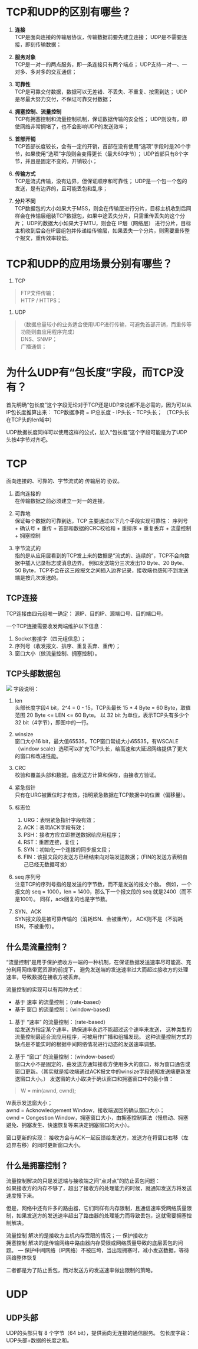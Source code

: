 # TCP和UDP的区别有哪些？

1. **连接**     
   TCP是面向连接的传输层协议，传输数据前要先建立连接； UDP是不需要连接，即刻传输数据；

1. **服务对象**     
   TCP是一对一的两点服务，即一条连接只有两个端点； UDP支持一对一、一对多、多对多的交互通信；

1. **可靠性**      
   TCP是可靠交付数据，数据可以无差错、不丢失、不重复、按需到达； UDP是尽最大努力交付，不保证可靠交付数据；

1. **拥塞控制、流量控制**       
   TCP有拥塞控制和流量控制机制，保证数据传输的安全性； UDP则没有，即使网络非常拥堵了，也不会影响UDP的发送效率；

1. **首部开销**     
   TCP首部长度较长，会有一定的开销，首部在没有使用“选项”字段时是20个字节，如果使用“选项”字段则会变得更长（最大60字节）； UDP首部只有8个字节，并且是固定不变的，开销较小；

1. **传输方式**     
   TCP是流式传输，没有边界，但保证顺序和可靠性； UDP是一个包一个包的发送，是有边界的，且可能丢包和乱序；

1. **分片不同**      
   TCP数据包的大小如果大于MSS，则会在传输层进行分片，目标主机收到后同样会在传输层组装TCP数据包，如果中途丢失分片，只需重传丢失的这个分片； UDP的数据大小如果大于MTU，则会在 IP层（网络层）
   进行分片，目标主机收到后会在IP层组包并传递给传输层，如果丢失一个分片，则需要重传整个报文，重传效率较低。

# TCP和UDP的应用场景分别有哪些？

1. TCP

> FTP文件传输；  
> HTTP / HTTPS；

1. UDP

> （数据总量较小的业务适合使用UDP进行传输，可避免首部开销，而重传等功能则由应用程序完成）     
> DNS、SNMP；     
> 广播通信；

# 为什么UDP有“包长度”字段，而TCP没有？

首先明确“包长度”这个字段无论对于TCP还是UDP来说都不是必需的，因为可以从IP包长度推算出来： TCP数据净荷 = IP总长度 - IP头长 - TCP头长； （TCP头长在TCP头的len域中）

UDP数据长度同样可以使用这样的公式，加入“包长度”这个字段可能是为了UDP头按4字节对齐吧。

# TCP

面向连接的、可靠的、字节流式的 传输层的 协议。

1. 面向连接的    
   在传输数据之前必须建立一对一的连接，

2. 可靠地      
   保证每个数据的可靠到达，TCP 主要通过以下几个手段实现可靠性： 序列号 + 确认号 + 重传 + 首部和数据的CRC校验和 + 重排序 + 重复丢弃 + 流量控制 + 拥塞控制

3. 字节流式的    
   指的是从应用层看到的TCP发上来的数据是“流式的、连续的”，TCP不会向数据中插入记录标志或消息边界。 例如发送端分三次发出10 Byte、20 Byte、50
   Byte，TCP不会在这三段报文之间插入边界记录，接收端也感知不到发送端是按几次发送的。

## TCP连接

TCP连接由四元组唯一确定： 源IP、目的IP、源端口号、目的端口号。

一个TCP连接需要收发两端维护以下信息：

1. Socket套接字（四元组信息）；
2. 序列号（收发报文、排序、重复丢弃、重传）；
3. 窗口大小（做流量控制、拥塞控制）。

## TCP头部数据包

![](/img/post/TCP/TCP头部.png)
字段说明：

1. len      
   头部长度字段4 bit，2^4 = 0 - 15，TCP头最长 15 * 4 Byte = 60 Byte，取值范围 20 Byte <= LEN <= 60 Byte。 以 32 bit 为单位，表示TCP头有多少个 32
   bit（4字节），即图中的一行。

2. winsize     
   窗口大小16 bit，最大值65535，TCP窗口常规大小65535，有WSCALE（window scale）选项可以扩充TCP头长，给高速和大延迟网络提供了更大的窗口和改进性能。

3. CRC      
   校验和覆盖头部和数据，由发送方计算和保存，由接收方验证。

4. 紧急指针     
   只有在URG被置位时才有效，指明紧急数据在TCP数据中的位置（偏移量）。

5. 标志位
    1. URG：表明紧急指针字段有效；
    2. ACK：表明ACK字段有效；
    3. PSH：接收方应立即推送数据给应用程序；
    4. RST：重置连接，复位；
    5. SYN：初始化一个连接的同步报文段；
    6. FIN：该报文段的发送方已经结束向对端发送数据；（FIN的发送方表明自己已经无数据可发）

6. seq 序列号     
   注意TCP的序列号指的是发送的字节数，而不是发送的报文个数。 例如，一个报文的 seq = 1000，len = 1400，那么下一个报文段的 seq 就是2400（而不是1001）。 同样，ack回复的也是字节数。

7. SYN、ACK     
   SYN报文段是被可靠传输的（消耗ISN、会被重传）， ACK则不是（不消耗ISN，不被重传）。

## 什么是流量控制？

“流量控制”是用于保护接收方一端的一种机制，在保证数据发送速率尽可能高、充分利用网络带宽资源的前提下， 避免发送端的发送速率过大而超过接收方的处理速率，导致数据在接收方被丢弃。

流量控制的实现可以有两种方式：

* 基于 速率 的流量控制；（rate-based）
* 基于 窗口 的流量控制；（window-based）

1. 基于 “速率” 的流量控制：（rate-based）    
   给发送方指定某个速率，确保速率永远不能超过这个速率来发送， 这种类型的流量控制最适合流应用程序，可被用作广播和组播发现。 这种流量控制方式的缺点是不能实时的根据中间网络情况进行动态的发送速率调整。

1. 基于 “窗口” 的流量控制：（window-based）     
   窗口大小不是固定的，由发送方通知接收方使用多大的窗口，称为窗口通告或窗口更新。（其实就是接收端通过ACK报文中的winsize字段通知发送端更新发送窗口大小。） 发送窗的大小取决于确认窗口和拥塞窗口中的最小值：

> W = min(awnd, cwnd);

W表示发送窗大小；      
awnd = Acknowledgement Window，接收端返回的确认窗口大小；     
cwnd = Congestion Window，拥塞窗口大小，由拥塞控制算法（慢启动、拥塞避免、拥塞发生、快速恢复等来决定拥塞窗口的大小）。

窗口更新的实现： 接收方会与ACK一起反馈给发送方，发送方在将窗口右移（左边界右移）的同时更新窗口大小。

## 什么是拥塞控制？

流量控制解决的只是发送端与接收端之间“点对点”的防止丢包问题：     
如果接收方的内存不够了，超出了接收方的处理能力的时候，就通知发送方将发送速度慢下来。

但是，网络中还有许多的路由器，它们同样有内存限制，且通信速率受网络质量限制，如果发送方的发送速率超出了路由器的处理能力而导致丢包，这就需要拥塞控制解决。

流量控制 解决的是接收方主机内存受限的情况；— 保护接收方    
拥塞控制 解决的是传输网络中路由器内存受限或网络质量导致的底层丢包的问题。 — 保护中间网络（IP网络）不被压垮，当出现拥塞时，减小发送数据，等待网络整体恢复

二者都是为了防止丢包，而对发送方的发送速率做出限制的策略。

# UDP

## UDP头部

UDP的头部只有 8 个字节（64 bit），提供面向无连接的通信服务。 包长度字段：UDP头部+数据的长度之和。